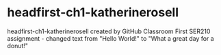 # headfirst-ch1-katherinerosell
headfirst-ch1-katherinerosell created by GitHub Classroom
First SER210 assignment - changed text from "Hello World!" to "What a great day for a donut!"
